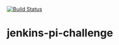 [![Build Status](http://ec2-54-196-184-251.compute-1.amazonaws.com/buildStatus/icon?job=pi-challenge)](http://ec2-54-196-184-251.compute-1.amazonaws.com/job/pi-challenge/)

# jenkins-pi-challenge

